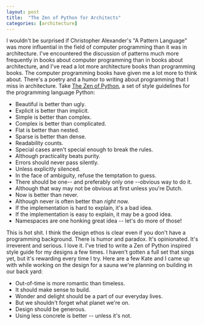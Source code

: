 ```yaml
---
layout: post
title:  "The Zen of Python for Architects"
categories: [architecture]
---
```


I wouldn't be surprised if Christopher Alexander's "A Pattern Language" was more influential in the field of computer programming than it was in architecture. I've encountered the discussion of patterns much more frequently in books about computer programming than in books about architecture, and I've read a lot more architecture books than programming books. The computer programming books have given me a lot more to think about. There's a poetry and a humor to writing about programming that I miss in architecture. Take [The Zen of Python](https://peps.python.org/pep-0020/), a set of style guidelines for the programming language Python:

- Beautiful is better than ugly.
- Explicit is better than implicit.
- Simple is better than complex.
- Complex is better than complicated.
- Flat is better than nested.
- Sparse is better than dense.
- Readability counts.
- Special cases aren't special enough to break the rules.
- Although practicality beats purity.
- Errors should never pass silently.
- Unless explicitly silenced.
- In the face of ambiguity, refuse the temptation to guess.
- There should be one-- and preferably only one --obvious way to do it.
- Although that way may not be obvious at first unless you're Dutch.
- Now is better than never.
- Although never is often better than *right* now.
- If the implementation is hard to explain, it's a bad idea.
- If the implementation is easy to explain, it may be a good idea.
- Namespaces are one honking great idea -- let's do more of those!

This is hot shit. I think the design ethos is clear even if you don't have a programming background. There is humor and paradox. It's opinionated. It's irreverent and serious. I love it. I've tried to write a Zen of Python inspired style guide for my designs a few times. I haven't gotten a full set that sings yet, but it's rewarding every time I try. Here are a few Kate and I came up with while working on the design for a sauna we're planning on building in our back yard:

- Out-of-time is more romantic than timeless.
- It should make sense to build.
- Wonder and delight should be a part of our everyday lives.
- But we shouldn't forget what planet we're on.
- Design should be generous.
- Using less concrete is better -- unless it's not.
